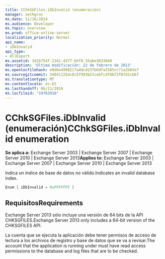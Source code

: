 ```yaml
---
title: CChkSGFiles.iDbInvalid (enumeración)
manager: sethgros
ms.date: 11/16/2014
ms.audience: Developer
ms.topic: overview
ms.prod: office-online-server
localization_priority: Normal
api_name:
- iDbInvalid
api_type:
- dllExport
ms.assetid: 3d2b754f-2161-4377-b5f8-35abe3033b68
description: 'Última modificación: 22 de febrero de 2013'
ms.openlocfilehash: e0dbe4998217a4dcd237b6dfa3385cc71a2b03e7
ms.sourcegitcommit: 34041125dc8c5f993b21cebfc4f8b72f0fd2cb6f
ms.translationtype: MT
ms.contentlocale: es-ES
ms.lasthandoff: 06/11/2018
ms.locfileid: "19763916"
---
```

# <a name="cchksgfilesidbinvalid-enumeration"></a><span data-ttu-id="7ceb2-103">CChkSGFiles.iDbInvalid (enumeración)</span><span class="sxs-lookup"><span data-stu-id="7ceb2-103">CChkSGFiles.iDbInvalid enumeration</span></span>

<span data-ttu-id="7ceb2-104">**Se aplica a:** Exchange Server 2003 | Exchange Server 2007 | Exchange Server 2010 | Exchange Server 2013</span><span class="sxs-lookup"><span data-stu-id="7ceb2-104">**Applies to:** Exchange Server 2003 | Exchange Server 2007 | Exchange Server 2010 | Exchange Server 2013</span></span>
  
<span data-ttu-id="7ceb2-105">Indica un índice de base de datos no válido.</span><span class="sxs-lookup"><span data-stu-id="7ceb2-105">Indicates an invalid database index.</span></span>
  
```cs
Enum { iDbInvalid = 0xFFFFFFF }

```

## <a name="requirements"></a><span data-ttu-id="7ceb2-106">Requisitos</span><span class="sxs-lookup"><span data-stu-id="7ceb2-106">Requirements</span></span>

<span data-ttu-id="7ceb2-107">Exchange Server 2013 sólo incluye una versión de 64 bits de la API CHKSGFILES.</span><span class="sxs-lookup"><span data-stu-id="7ceb2-107">Exchange Server 2013 only includes a 64-bit version of the CHKSGFILES API.</span></span>
  
<span data-ttu-id="7ceb2-108">La cuenta que se ejecuta la aplicación debe tener permisos de acceso de lectura a los archivos de registro y base de datos que se va a revisar.</span><span class="sxs-lookup"><span data-stu-id="7ceb2-108">The account that the application is running under must have read access permissions to the database and log files that are to be checked.</span></span>
  

